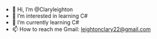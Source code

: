 - 👋 Hi, I’m @Claryleighton
- 👀 I’m interested in learning C#
- 🌱 I’m currently learning C#
- 📫 How to reach me 
Gmail: leightonclary22@gmail.com

<!---
Claryleighton/Claryleighton is a ✨ special ✨ repository because its `README.md` (this file) appears on your GitHub profile.
You can click the Preview link to take a look at your changes.
--->
